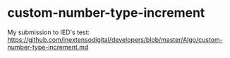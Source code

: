 # custom-number-type-increment

My submission to IED's test:
https://github.com/inextensodigital/developers/blob/master/Algo/custom-number-type-increment.md
